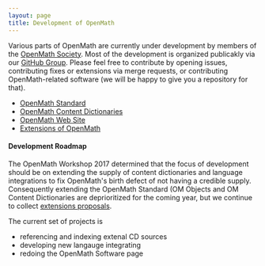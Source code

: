 ```yaml
---
layout: page
title: Development of OpenMath
---
```


Various parts of OpenMath are currently under development by members of the
[OpenMath Society](society/). Most of the development is organized publicakly via our
[GitHub Group](https://github.com/OpenMath). Please feel free to contribute by opening
issues, contributing fixes or extensions via merge requests, or contributing
OpenMath-related software (we will be happy to give you a repository for that). 

* [OpenMath Standard](http://github.com/OpenMath/OMSTD)
* [OpenMath Content Dictionaries](http://github.com/OpenMath/OM3) 
* [OpenMath Web Site](http://github.com/OpenMath/openmath.github.io)
* [Extensions of OpenMath](http://github.com/OpenMath/OM3)

#### Development Roadmap

The OpenMath Workshop 2017 determined that the focus of development should be on extending
the supply of content dictionaries and language integrations to fix OpenMath's birth
defect of not having a credible supply. Consequently extending the OpenMath Standard (OM
Objects and OM Content Dictionaries are deprioritized for the coming year, but we continue
to collect [extensions proposals](http://github.com/OpenMath/OM3).
 
The current set of projects is

* referencing and indexing extenal CD sources
* developing new langauge integrating
* redoing the OpenMath Software page


